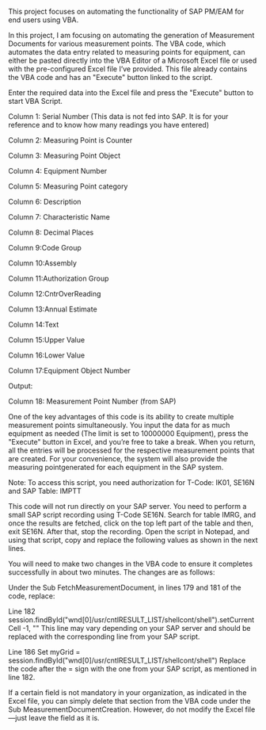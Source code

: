 This project focuses on automating the functionality of SAP PM/EAM for end users using VBA.

In this project, I am focusing on automating the generation of Measurement Documents for various measurement points. The VBA code, which automates the data entry related to measuring points for equipment, can either be pasted directly into the VBA Editor of a Microsoft Excel file or used with the pre-configured Excel file I’ve provided. This file already contains the VBA code and has an "Execute" button linked to the script.

Enter the required data into the Excel file and press the "Execute" button to start VBA Script.

Column 1: Serial Number (This data is not fed into SAP. It is for your reference and to know 
          how many readings you have entered)

Column 2: Measuring Point is Counter 

Column 3: Measuring Point Object

Column 4: Equipment Number

Column 5: Measuring Point category

Column 6: Description

Column 7: Characteristic Name

Column 8: Decimal Places

Column 9:Code Group

Column 10:Assembly

Column 11:Authorization Group

Column 12:CntrOverReading

Column 13:Annual Estimate

Column 14:Text

Column 15:Upper Value

Column 16:Lower Value 

Column 17:Equipment Object Number

Output:

Column 18: Measurement Point Number (from SAP)

One of the key advantages of this code is its ability to create multiple measurement points simultaneously. You input the data for as much equipment as needed (The limit is set to 10000000 Equipment), press the "Execute" button in Excel, and you’re free to take a break. When you return, all the entries will be processed for the respective measurement points that are created. For your convenience, the system will also provide the measuring pointgenerated for each equipment in the SAP system.

Note: To access this script, you need authorization for T-Code: IK01, SE16N and SAP Table: IMPTT

This code will not run directly on your SAP server. You need to perform a small SAP script recording using T-Code SE16N. Search for table IMRG, and once the results are fetched, click on the top left part of the table and then, exit SE16N. After that, stop the recording. Open the script in Notepad, and using that script, copy and replace the following values as shown in the next lines.

You will need to make two changes in the VBA code to ensure it completes successfully in about two minutes. The changes are as follows:

Under the Sub FetchMeasurementDocument, in lines 179 and 181 of the code, replace:

Line 182
session.findById("wnd[0]/usr/cntlRESULT_LIST/shellcont/shell").setCurrentCell -1, ""
This line may vary depending on your SAP server and should be replaced with the corresponding line from your SAP script.

Line 186
Set myGrid = session.findById("wnd[0]/usr/cntlRESULT_LIST/shellcont/shell")
Replace the code after the = sign with the one from your SAP script, as mentioned in line 182.  


If a certain field is not mandatory in your organization, as indicated in the Excel file, you can simply delete that section from the VBA code under the Sub MeasurementDocumentCreation. However, do not modify the Excel file—just leave the field as it is.
